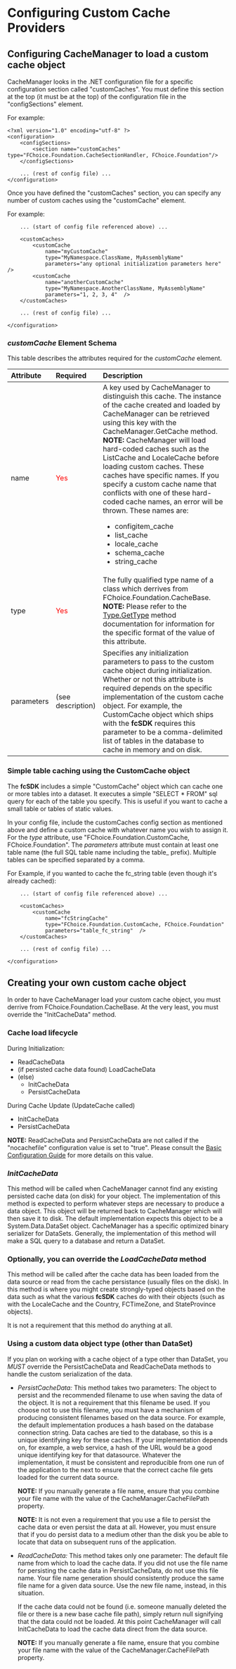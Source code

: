 # Configuring Custom Cache Providers

## Configuring CacheManager to load a custom cache object

CacheManager looks in the .NET configuration file for a specific configuration section called "customCaches". You must define this section at the top (it must be at the top) of the configuration file in the "configSections" element.

For example:
```
<?xml version="1.0" encoding="utf-8" ?>
<configuration>
    <configSections>
        <section name="customCaches" type="FChoice.Foundation.CacheSectionHandler, FChoice.Foundation"/>
    </configSections>    
    
    ... (rest of config file) ...
</configuration>
```

Once you have defined the "customCaches" section, you can specify any number of custom caches using the "customCache" element.

For example:
```
    ... (start of config file referenced above) ...
    
    <customCaches>
        <customCache
            name="myCustomCache"
            type="MyNamespace.ClassName, MyAssemblyName"
            parameters="any optional initialization parameters here"  />
        <customCache
            name="anotherCustomCache"
            type="MyNamespace.AnotherClassName, MyAssemblyName"
            parameters="1, 2, 3, 4"  />
    </customCaches>
    
    ... (rest of config file) ...
   
</configuration>
```

### *customCache* Element Schema

This table describes the attributes required for the *customCache* element.

| Attribute | Required | Description |
|:--- |:--- |:--- |
| name | <span style="color:red;">Yes</span> | A key used by CacheManager to distinguish this cache. The instance of the cache created and loaded by CacheManager can be retrieved using this key with the CacheManager.GetCache method.<br/>**NOTE:** CacheManager will load hard-coded caches such as the ListCache and LocaleCache before loading custom caches. These caches have specific names. If you specify a custom cache name that conflicts with one of these hard-coded cache names, an error will be thrown. These names are:<br/><ul><li>configitem_cache</li><li>list_cache</li><li>locale_cache</li><li>schema_cache</li><li>string_cache</li></ul> |
| type | <span style="color:red;">Yes</span> | The fully qualified type name of a class which derrives from FChoice.Foundation.CacheBase.<br/>**NOTE:** Please refer to the [Type.GetType](ms-help://MS.NETFrameworkSDKv1.1/cpref/html/frlrfsystemtypeclassgettypetopic1.htm) method documentation for information for the specific format of the value of this attribute. |
| parameters | (see description) | Specifies any initialization parameters to pass to the custom cache object during initialization. Whether or not this attribute is required depends on the specific implementation of the custom cache object. For example, the CustomCache object which ships with the **fcSDK** requires this parameter to be a comma-delimited list of tables in the database to cache in memory and on disk. |

### Simple table caching using the CustomCache object

The **fcSDK** includes a simple "CustomCache" object which can cache one or more tables into a dataset. It executes a simple "SELECT * FROM" sql query for each of the table you specify. This is useful if you want to cache a small table or tables of static values.

In your config file, include the customCaches config section as mentioned above and define a custom cache with whatever name you wish to assign it. For the *type* attribute, use "FChoice.Foundation.CustomCache, FChoice.Foundation". The *parameters* attribute must contain at least one table name (the full SQL table name including the table_ prefix). Multiple tables can be specified separated by a comma.

For Example, if you wanted to cache the fc_string table (even though it's already cached):

```
    ... (start of config file referenced above) ...
    
    <customCaches>
        <customCache
            name="fcStringCache"
            type="FChoice.Foundation.CustomCache, FChoice.Foundation"
            parameters="table_fc_string"  />
    </customCaches>
    
    ... (rest of config file) ...
    
</configuration>
```

## Creating your own custom cache object

In order to have CacheManager load your custom cache object, you must derrive from FChoice.Foundation.CacheBase. At the very least, you must override the "InitCacheData" method.

### Cache load lifecycle

During Initialization:

* ReadCacheData
* (if persisted cache data found) LoadCacheData
* (else)
  * InitCacheData
  * PersistCacheData

During Cache Update (UpdateCache called)

* InitCacheData
* PersistCacheData

**NOTE:** ReadCacheData and PersistCacheData are not called if the "nocachefile" configuration value is set to "true". Please consult the [Basic Configuration Guide](basic-configuration.md) for more details on this value.

### *InitCacheData*

This method will be called when CacheManager cannot find any existing persisted cache data (on disk) for your object. The implementation of this method is expected to perform whatever steps are necessary to produce a data object. This object will be returned back to CacheManager which will then save it to disk. The default implementation expects this object to be a System.Data.DataSet object. CacheManager has a specific optimized binary serializer for DataSets. Generally, the implementation of this method will make a SQL query to a database and return a DataSet.

### Optionally, you can override the *LoadCacheData* method

This method will be called after the cache data has been loaded from the data source or read from the cache persistance (usually files on the disk). In this method is where you might create strongly-typed objects based on the data such as what the various **fcSDK** caches do with their objects (such as with the LocaleCache and the Country, FCTimeZone, and StateProvince objects).

It is not a requirement that this method do anything at all.

### Using a custom data object type (other than DataSet)

If you plan on working with a cache object of a type other than DataSet, you *MUST* override the PersistCacheData and ReadCacheData methods to handle the custom serialization of the data.

* *PersistCacheData:*
    This method takes two parameters: The object to persist and the recommended filename to use when saving the data of the object. It is not a requirement that this filename be used. If you choose not to use this filename, you must have a mechanism of producing consistent filenames based on the data source. For example, the default implementation produces a hash based on the database connection string. Data caches are tied to the database, so this is a unique identifying key for these caches. If your implementation depends on, for example, a web service, a hash of the URL would be a good unique identifying key for that datasource. Whatever the implementation, it must be consistent and reproducible from one run of the application to the next to ensure that the correct cache file gets loaded for the current data source.

    **NOTE:** If you manually generate a file name, ensure that you combine your file name with the value of the CacheManager.CacheFilePath property.

    **NOTE:** It is not even a requirement that you use a file to persist the cache data or even persist the data at all. However, you must ensure that if you do persist data to a medium other than the disk you be able to locate that data on subsequent runs of the application.

* *ReadCacheData:*
    This method takes only one parameter: The default file name from which to load the cache data. If you did not use the file name for persisting the cache data in PersistCacheData, do not use this file name. Your file name generation should consistently produce the same file name for a given data source. Use the new file name, instead, in this situation.

    If the cache data could not be found (i.e. someone manually deleted the file or there is a new base cache file path), simply return null signifying that the data could not be loaded. At this point CacheManager will call InitCacheData to load the cache data direct from the data source.

    **NOTE:** If you manually generate a file name, ensure that you combine your file name with the value of the CacheManager.CacheFilePath property.

